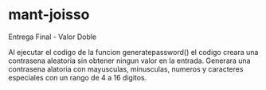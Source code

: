 # mant-joisso
Entrega Final - Valor Doble

Al ejecutar el codigo de la funcion generatepassword() el codigo creara una contrasena aleatoria sin obtener ningun valor en la entrada.
Generara una contrasena alatoria con mayusculas, minusculas, numeros y caracteres especiales con un rango de 4 a 16 digitos.
